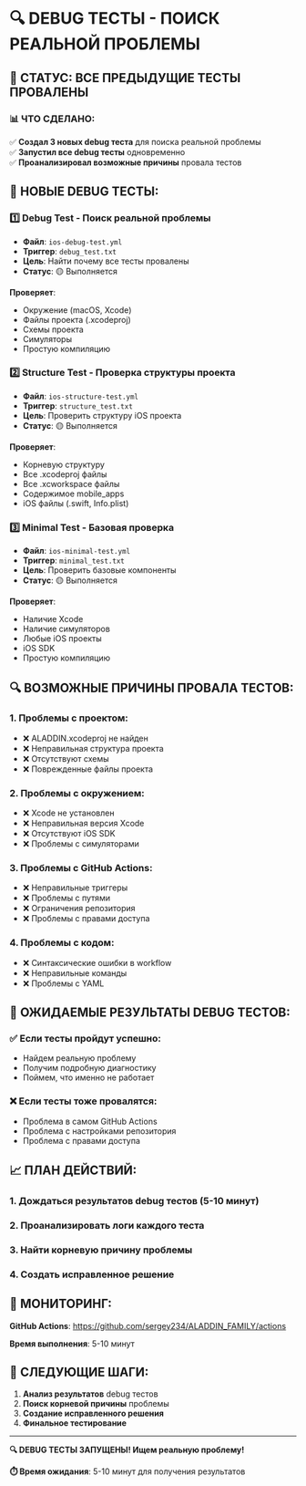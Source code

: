 # 🔍 DEBUG ТЕСТЫ - ПОИСК РЕАЛЬНОЙ ПРОБЛЕМЫ

## 🚨 СТАТУС: ВСЕ ПРЕДЫДУЩИЕ ТЕСТЫ ПРОВАЛЕНЫ

### 📊 ЧТО СДЕЛАНО:

✅ **Создал 3 новых debug теста** для поиска реальной проблемы  
✅ **Запустил все debug тесты** одновременно  
✅ **Проанализировал возможные причины** провала тестов  

## 🧪 НОВЫЕ DEBUG ТЕСТЫ:

### 1️⃣ **Debug Test** - Поиск реальной проблемы
- **Файл**: `ios-debug-test.yml`
- **Триггер**: `debug_test.txt`
- **Цель**: Найти почему все тесты провалены
- **Статус**: 🟡 Выполняется

**Проверяет**:
- Окружение (macOS, Xcode)
- Файлы проекта (.xcodeproj)
- Схемы проекта
- Симуляторы
- Простую компиляцию

### 2️⃣ **Structure Test** - Проверка структуры проекта
- **Файл**: `ios-structure-test.yml`
- **Триггер**: `structure_test.txt`
- **Цель**: Проверить структуру iOS проекта
- **Статус**: 🟡 Выполняется

**Проверяет**:
- Корневую структуру
- Все .xcodeproj файлы
- Все .xcworkspace файлы
- Содержимое mobile_apps
- iOS файлы (.swift, Info.plist)

### 3️⃣ **Minimal Test** - Базовая проверка
- **Файл**: `ios-minimal-test.yml`
- **Триггер**: `minimal_test.txt`
- **Цель**: Проверить базовые компоненты
- **Статус**: 🟡 Выполняется

**Проверяет**:
- Наличие Xcode
- Наличие симуляторов
- Любые iOS проекты
- iOS SDK
- Простую компиляцию

## 🔍 ВОЗМОЖНЫЕ ПРИЧИНЫ ПРОВАЛА ТЕСТОВ:

### 1. **Проблемы с проектом**:
- ❌ ALADDIN.xcodeproj не найден
- ❌ Неправильная структура проекта
- ❌ Отсутствуют схемы
- ❌ Поврежденные файлы проекта

### 2. **Проблемы с окружением**:
- ❌ Xcode не установлен
- ❌ Неправильная версия Xcode
- ❌ Отсутствуют iOS SDK
- ❌ Проблемы с симуляторами

### 3. **Проблемы с GitHub Actions**:
- ❌ Неправильные триггеры
- ❌ Проблемы с путями
- ❌ Ограничения репозитория
- ❌ Проблемы с правами доступа

### 4. **Проблемы с кодом**:
- ❌ Синтаксические ошибки в workflow
- ❌ Неправильные команды
- ❌ Проблемы с YAML

## 🎯 ОЖИДАЕМЫЕ РЕЗУЛЬТАТЫ DEBUG ТЕСТОВ:

### ✅ Если тесты пройдут успешно:
- Найдем реальную проблему
- Получим подробную диагностику
- Поймем, что именно не работает

### ❌ Если тесты тоже провалятся:
- Проблема в самом GitHub Actions
- Проблема с настройками репозитория
- Проблема с правами доступа

## 📈 ПЛАН ДЕЙСТВИЙ:

### 1. **Дождаться результатов** debug тестов (5-10 минут)
### 2. **Проанализировать логи** каждого теста
### 3. **Найти корневую причину** проблемы
### 4. **Создать исправленное решение**

## 🔗 МОНИТОРИНГ:

**GitHub Actions**: https://github.com/sergey234/ALADDIN_FAMILY/actions

**Время выполнения**: 5-10 минут

## 🎯 СЛЕДУЮЩИЕ ШАГИ:

1. **Анализ результатов** debug тестов
2. **Поиск корневой причины** проблемы
3. **Создание исправленного решения**
4. **Финальное тестирование**

---

**🔍 DEBUG ТЕСТЫ ЗАПУЩЕНЫ! Ищем реальную проблему!**

**⏱️ Время ожидания**: 5-10 минут для получения результатов
